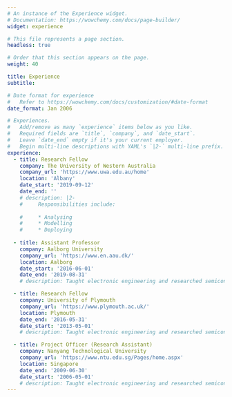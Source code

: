 ```yaml
---
# An instance of the Experience widget.
# Documentation: https://wowchemy.com/docs/page-builder/
widget: experience

# This file represents a page section.
headless: true

# Order that this section appears on the page.
weight: 40

title: Experience
subtitle:

# Date format for experience
#   Refer to https://wowchemy.com/docs/customization/#date-format
date_format: Jan 2006

# Experiences.
#   Add/remove as many `experience` items below as you like.
#   Required fields are `title`, `company`, and `date_start`.
#   Leave `date_end` empty if it's your current employer.
#   Begin multi-line descriptions with YAML's `|2-` multi-line prefix.
experience:
  - title: Research Fellow
    company: The University of Western Australia
    company_url: 'https://www.uwa.edu.au/home'
    location: 'Albany'
    date_start: '2019-09-12'
    date_end: ''
    # description: |2-
    #     Responsibilities include:
        
    #     * Analysing
    #     * Modelling
    #     * Deploying
        
  - title: Assistant Professor
    company: Aalborg University 
    company_url: 'https://www.en.aau.dk/'
    location: Aalborg
    date_start: '2016-06-01'
    date_end: '2019-08-31'
    # description: Taught electronic engineering and researched semiconductor physics.

  - title: Research Fellow
    company: University of Plymouth
    company_url: 'https://www.plymouth.ac.uk/'
    location: Plymouth
    date_end: '2016-05-31'
    date_start: '2013-05-01'
    # description: Taught electronic engineering and researched semiconductor physics.

  - title: Project Officer (Research Assistant)
    company: Nanyang Technological University
    company_url: 'https://www.ntu.edu.sg/Pages/home.aspx'
    location: Singapore
    date_end: '2009-06-30'
    date_start: '2006-05-01'
    # description: Taught electronic engineering and researched semiconductor physics.
---
```

